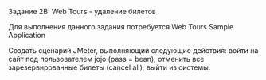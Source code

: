 Задание 2B: Web Tours - удаление билетов

Для выполнения данного задания потребуется Web Tours Sample Application

   Создать сценарий JMeter, выполняющий следующие действия:
войти на сайт под пользователем jojo (pass = bean);
отменить все зарезервированные билеты (cancel all);
выйти из системы.
